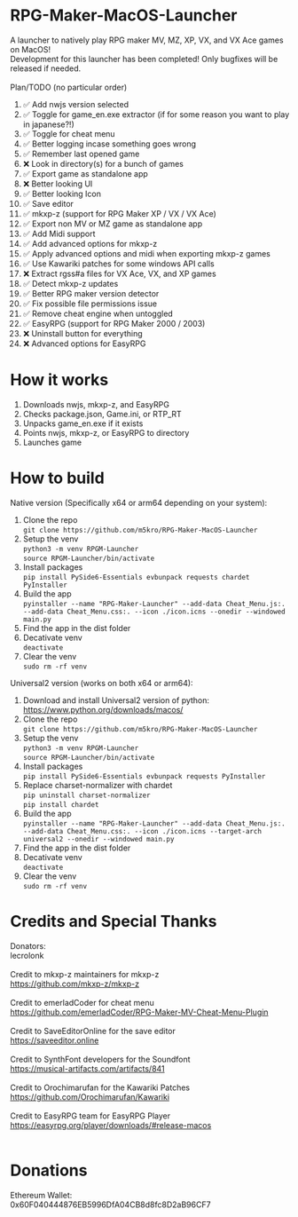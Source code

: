 # RPG-Maker-MacOS-Launcher
A launcher to natively play RPG maker MV, MZ, XP, VX, and VX Ace games on MacOS!<br>
Development for this launcher has been completed! Only bugfixes will be released if needed.<br>
<br>
Plan/TODO (no particular order)
1. ✅ Add nwjs version selected<br>
2. ✅ Toggle for game_en.exe extractor (if for some reason you want to play in japanese?!)<br>
3. ✅ Toggle for cheat menu<br>
4. ✅ Better logging incase something goes wrong<br>
5. ✅ Remember last opened game<br>
6. ❌ Look in directory(s) for a bunch of games<br>
7. ✅ Export game as standalone app<br>
8. ❌ Better looking UI<br>
9. ✅ Better looking Icon<br>
10. ✅ Save editor<br>
11. ✅ mkxp-z (support for RPG Maker XP / VX / VX Ace)<br>
12. ✅ Export non MV or MZ game as standalone app<br>
13. ✅ Add Midi support<br>
14. ✅ Add advanced options for mkxp-z<br>
15. ✅ Apply advanced options and midi when exporting mkxp-z games <br>
16. ✅ Use Kawariki patches for some windows API calls<br>
17. ❌ Extract rgss#a files for VX Ace, VX, and XP games<br>
18. ✅ Detect mkxp-z updates<br>
19. ✅ Better RPG maker version detector<br>
20. ✅ Fix possible file permissions issue<br>
21. ✅ Remove cheat engine when untoggled<br>
22. ✅ EasyRPG (support for RPG Maker 2000 / 2003)<br>
23. ❌ Uninstall button for everything<br>
24. ❌ Advanced options for EasyRPG

# How it works
1. Downloads nwjs, mkxp-z, and EasyRPG
2. Checks package.json, Game.ini, or RTP_RT
3. Unpacks game_en.exe if it exists
4. Points nwjs, mkxp-z, or EasyRPG to directory
5. Launches game
# How to build
Native version (Specifically x64 or arm64 depending on your system):
1. Clone the repo <br> `git clone https://github.com/m5kro/RPG-Maker-MacOS-Launcher`
2. Setup the venv <br> `python3 -m venv RPGM-Launcher` <br> `source RPGM-Launcher/bin/activate`
3. Install packages <br> `pip install PySide6-Essentials evbunpack requests chardet PyInstaller`
4. Build the app <br> `pyinstaller --name "RPG-Maker-Launcher" --add-data Cheat_Menu.js:. --add-data Cheat_Menu.css:. --icon ./icon.icns --onedir --windowed main.py`
5. Find the app in the dist folder
6. Decativate venv <br> `deactivate`
7. Clear the venv <br> `sudo rm -rf venv`

Universal2 version (works on both x64 or arm64):
1. Download and install Universal2 version of python: https://www.python.org/downloads/macos/
2. Clone the repo <br> `git clone https://github.com/m5kro/RPG-Maker-MacOS-Launcher`
3. Setup the venv <br> `python3 -m venv RPGM-Launcher` <br> `source RPGM-Launcher/bin/activate`
4. Install packages <br> `pip install PySide6-Essentials evbunpack requests PyInstaller`
5. Replace charset-normalizer with chardet <br> `pip uninstall charset-normalizer` <br> `pip install chardet`
6. Build the app <br> `pyinstaller --name "RPG-Maker-Launcher" --add-data Cheat_Menu.js:. --add-data Cheat_Menu.css:. --icon ./icon.icns --target-arch universal2 --onedir --windowed main.py`
7. Find the app in the dist folder
8. Decativate venv <br> `deactivate`
9. Clear the venv <br> `sudo rm -rf venv`
# Credits and Special Thanks
Donators:<br>
lecrolonk <br>
<br>
Credit to mkxp-z maintainers for mkxp-z <br>
https://github.com/mkxp-z/mkxp-z <br>
<br>
Credit to emerladCoder for cheat menu <br>
https://github.com/emerladCoder/RPG-Maker-MV-Cheat-Menu-Plugin <br>
<br>
Credit to SaveEditorOnline for the save editor <br>
https://saveeditor.online <br>
<br>
Credit to SynthFont developers for the Soundfont <br>
https://musical-artifacts.com/artifacts/841 <br>
<br>
Credit to Orochimarufan for the Kawariki Patches <br>
https://github.com/Orochimarufan/Kawariki <br>
<br>
Credit to EasyRPG team for EasyRPG Player<br>
https://easyrpg.org/player/downloads/#release-macos<br>
<br>
# Donations
Ethereum Wallet:<br>
0x60F040444876EB5996DfA04CB8d8fc8D2aB96CF7
